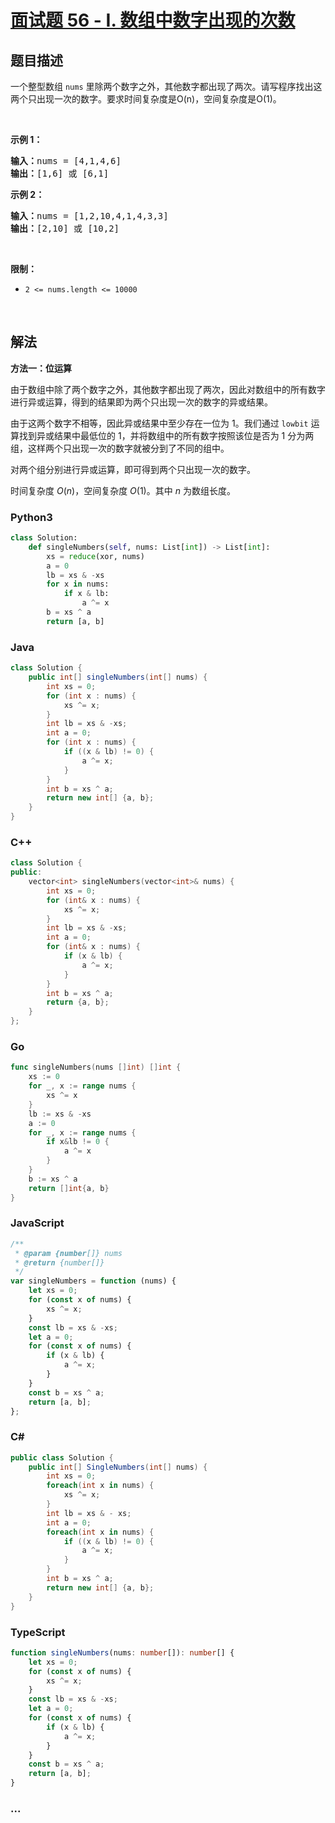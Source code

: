 # [面试题 56 - I. 数组中数字出现的次数](https://leetcode.cn/problems/shu-zu-zhong-shu-zi-chu-xian-de-ci-shu-lcof/)

## 题目描述

<p>一个整型数组 <code>nums</code> 里除两个数字之外，其他数字都出现了两次。请写程序找出这两个只出现一次的数字。要求时间复杂度是O(n)，空间复杂度是O(1)。</p>

<p>&nbsp;</p>

<p><strong>示例 1：</strong></p>

<pre><strong>输入：</strong>nums = [4,1,4,6]
<strong>输出：</strong>[1,6] 或 [6,1]
</pre>

<p><strong>示例 2：</strong></p>

<pre><strong>输入：</strong>nums = [1,2,10,4,1,4,3,3]
<strong>输出：</strong>[2,10] 或 [10,2]</pre>

<p>&nbsp;</p>

<p><strong>限制：</strong></p>

<ul>
	<li><code>2 &lt;= nums.length &lt;= 10000</code></li>
</ul>

<p>&nbsp;</p>

## 解法

**方法一：位运算**

由于数组中除了两个数字之外，其他数字都出现了两次，因此对数组中的所有数字进行异或运算，得到的结果即为两个只出现一次的数字的异或结果。

由于这两个数字不相等，因此异或结果中至少存在一位为 $1$。我们通过 `lowbit` 运算找到异或结果中最低位的 $1$，并将数组中的所有数字按照该位是否为 $1$ 分为两组，这样两个只出现一次的数字就被分到了不同的组中。

对两个组分别进行异或运算，即可得到两个只出现一次的数字。

时间复杂度 $O(n)$，空间复杂度 $O(1)$。其中 $n$ 为数组长度。

<!-- tabs:start -->

### **Python3**

```python
class Solution:
    def singleNumbers(self, nums: List[int]) -> List[int]:
        xs = reduce(xor, nums)
        a = 0
        lb = xs & -xs
        for x in nums:
            if x & lb:
                a ^= x
        b = xs ^ a
        return [a, b]
```

### **Java**

```java
class Solution {
    public int[] singleNumbers(int[] nums) {
        int xs = 0;
        for (int x : nums) {
            xs ^= x;
        }
        int lb = xs & -xs;
        int a = 0;
        for (int x : nums) {
            if ((x & lb) != 0) {
                a ^= x;
            }
        }
        int b = xs ^ a;
        return new int[] {a, b};
    }
}
```

### **C++**

```cpp
class Solution {
public:
    vector<int> singleNumbers(vector<int>& nums) {
        int xs = 0;
        for (int& x : nums) {
            xs ^= x;
        }
        int lb = xs & -xs;
        int a = 0;
        for (int& x : nums) {
            if (x & lb) {
                a ^= x;
            }
        }
        int b = xs ^ a;
        return {a, b};
    }
};
```

### **Go**

```go
func singleNumbers(nums []int) []int {
	xs := 0
	for _, x := range nums {
		xs ^= x
	}
	lb := xs & -xs
	a := 0
	for _, x := range nums {
		if x&lb != 0 {
			a ^= x
		}
	}
	b := xs ^ a
	return []int{a, b}
}
```

### **JavaScript**

```js
/**
 * @param {number[]} nums
 * @return {number[]}
 */
var singleNumbers = function (nums) {
    let xs = 0;
    for (const x of nums) {
        xs ^= x;
    }
    const lb = xs & -xs;
    let a = 0;
    for (const x of nums) {
        if (x & lb) {
            a ^= x;
        }
    }
    const b = xs ^ a;
    return [a, b];
};
```

### **C#**

```cs
public class Solution {
    public int[] SingleNumbers(int[] nums) {
        int xs = 0;
        foreach(int x in nums) {
            xs ^= x;
        }
        int lb = xs & - xs;
        int a = 0;
        foreach(int x in nums) {
            if ((x & lb) != 0) {
                a ^= x;
            }
        }
        int b = xs ^ a;
        return new int[] {a, b};
    }
}
```

### **TypeScript**

```ts
function singleNumbers(nums: number[]): number[] {
    let xs = 0;
    for (const x of nums) {
        xs ^= x;
    }
    const lb = xs & -xs;
    let a = 0;
    for (const x of nums) {
        if (x & lb) {
            a ^= x;
        }
    }
    const b = xs ^ a;
    return [a, b];
}
```

### **...**

```

```

<!-- tabs:end -->
